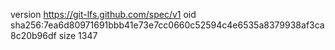 version https://git-lfs.github.com/spec/v1
oid sha256:7ea6d80971691bbb41e73e7cc0660c52594c4e6535a8379938af3ca8c20b96df
size 1347
